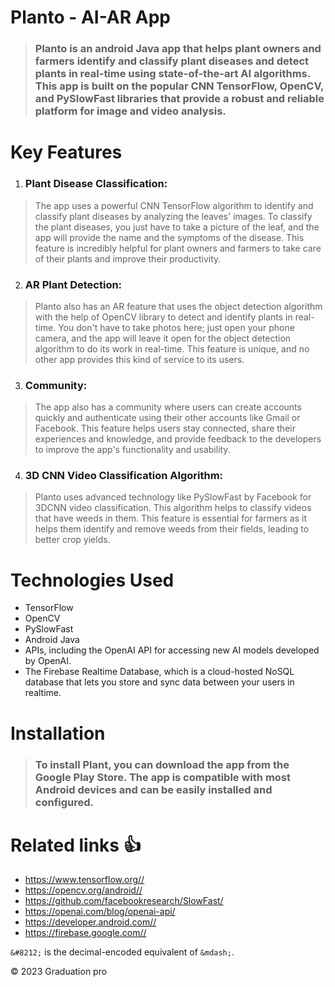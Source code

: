 # Planto - AI-AR App 
>    ### Planto is an android Java app that helps plant owners and farmers identify and classify plant diseases and detect plants in real-time using state-of-the-art AI algorithms. This app is built on the popular CNN TensorFlow, OpenCV, and PySlowFast libraries that provide a robust and reliable platform for image and video analysis.

# Key Features 
1.   ### Plant Disease Classification: 
>    The app uses a powerful CNN TensorFlow algorithm to identify and classify plant diseases by analyzing the leaves' images. To classify the plant diseases, you just have to take a picture of the leaf, and the app will provide the name and the symptoms of the disease. This feature is incredibly helpful for plant owners and farmers to take care of their plants and improve their productivity.

2.   ### AR Plant Detection: 
>    Planto also has an AR feature that uses the object detection algorithm with the help of OpenCV library to detect and identify plants in real-time. You don't have to take photos here; just open your phone camera, and the app will leave it open for the object detection algorithm to do its work in real-time. This feature is unique, and no other app provides this kind of service to its users.

3.   ### Community: 
>    The app also has a community where users can create accounts quickly and authenticate using their other accounts like Gmail or Facebook. This feature helps users stay connected, share their experiences and knowledge, and provide feedback to the developers to improve the app's functionality and usability.

4.   ### 3D CNN Video Classification Algorithm:
>    Planto uses advanced technology like PySlowFast by Facebook for 3DCNN video classification. This algorithm helps to classify videos that have weeds in them. This feature is essential for farmers as it helps them identify and remove weeds from their fields, leading to better crop yields.

# Technologies Used
*    TensorFlow
*    OpenCV
*    PySlowFast
*    Android Java
*    APIs, including the OpenAI API for accessing new AI models developed by OpenAI.
*    The Firebase Realtime Database, which is a cloud-hosted NoSQL database that lets you store and sync data between your users in realtime.

# Installation
>    ### To install Plant, you can download the app from the Google Play Store. The app is compatible with most Android devices and can be easily installed and configured.

# Related links  :+1:
*    <https://www.tensorflow.org//>
*    <https://opencv.org/android//>
*    <https://github.com/facebookresearch/SlowFast/>
*    <https://openai.com/blog/openai-api/>
*    <https://developer.android.com//>
*    <https://firebase.google.com//>
     
   `&#8212;` is the decimal-encoded equivalent of `&mdash;`.
   <div class="footer">
        &copy; 2023 Graduation pro
    </div>
